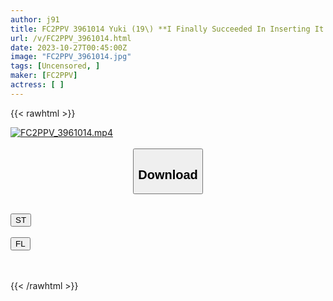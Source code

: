```yaml
---
author: j91
title: FC2PPV 3961014 Yuki (19\) **I Finally Succeeded In Inserting It Into The College Student’s Anus, So I Cum Inside Her And Let Her Hold It In Her Mouth (Atm), Then I Cum Inside Her Vagina As Well.
url: /v/FC2PPV_3961014.html
date: 2023-10-27T00:45:00Z
image: "FC2PPV_3961014.jpg"
tags: [Uncensored, ]
maker: [FC2PPV]
actress: [ ]
---
```



{{< rawhtml >}}

<div class="video" data-videoid="XyJlLZWV4WCDjDX">
    <a href="javascript:;">
        <img src="https://my.j91.asia/v/FC2PPV_3961014.jpg" width="WIDTH" height="HEIGHT" alt="FC2PPV_3961014.mp4" loading="lazy">
    </a>
</div>

<script type="text/javascript" src="https://j91.asia/asset/on-demand-st.js"></script>

<br>
  <link rel="stylesheet" href="https://j91.asia/asset/bs5.css">
  
  <center>
  <button class="btn btn-primary" type="button" data-bs-toggle="collapse" data-bs-target=".multi-collapse" aria-expanded="false" aria-controls="multiCollapseExample1 multiCollapseExample2"><h2>Download</h2></button></center>
</p>
<div class="row">
  <div class="col">
    <div class="collapse multi-collapse" id="multiCollapseExample1">
      <div class="card card-body">
	      	      <br>
<div class="buttons">  
<a href="https://streamtape.to/v/XyJlLZWV4WCDjDX"><button class="btn-hover color-3"><i class="fa fa-download"></i> ST</button></a></div>
    </div>
  </div>
</div>
  <div class="col">
    <div class="collapse multi-collapse" id="multiCollapseExample2">
      <div class="card card-body">
	      <br>
<div class="buttons">
    <a href="https://filelions.online/f/m70tib1emnt2"><button class="btn-hover color-9"><i class="fa fa-download"></i> FL</button></a></div>
<br><br>
      </div>
    </div>
  </div>
</div>

{{< /rawhtml >}}